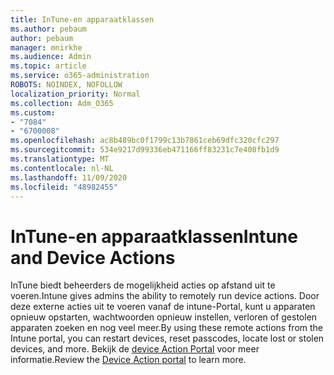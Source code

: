 ```yaml
---
title: InTune-en apparaatklassen
ms.author: pebaum
author: pebaum
manager: mnirkhe
ms.audience: Admin
ms.topic: article
ms.service: o365-administration
ROBOTS: NOINDEX, NOFOLLOW
localization_priority: Normal
ms.collection: Adm_O365
ms.custom:
- "7084"
- "6700008"
ms.openlocfilehash: ac8b489bc0f1799c13b7861ceb69dfc320cfc297
ms.sourcegitcommit: 534e9217d99336eb471166ff83231c7e408fb1d9
ms.translationtype: MT
ms.contentlocale: nl-NL
ms.lasthandoff: 11/09/2020
ms.locfileid: "48982455"
---
```

# <a name="intune-and-device-actions"></a><span data-ttu-id="74238-102">InTune-en apparaatklassen</span><span class="sxs-lookup"><span data-stu-id="74238-102">Intune and Device Actions</span></span>

<span data-ttu-id="74238-103">InTune biedt beheerders de mogelijkheid acties op afstand uit te voeren.</span><span class="sxs-lookup"><span data-stu-id="74238-103">Intune gives admins the ability to remotely run device actions.</span></span> <span data-ttu-id="74238-104">Door deze externe acties uit te voeren vanaf de intune-Portal, kunt u apparaten opnieuw opstarten, wachtwoorden opnieuw instellen, verloren of gestolen apparaten zoeken en nog veel meer.</span><span class="sxs-lookup"><span data-stu-id="74238-104">By using these remote actions from the Intune portal, you can restart devices, reset passcodes, locate lost or stolen devices, and more.</span></span> <span data-ttu-id="74238-105">Bekijk de [device Action Portal](https://docs.microsoft.com/mem/intune/remote-actions/) voor meer informatie.</span><span class="sxs-lookup"><span data-stu-id="74238-105">Review the [Device Action portal](https://docs.microsoft.com/mem/intune/remote-actions/) to learn more.</span></span>
